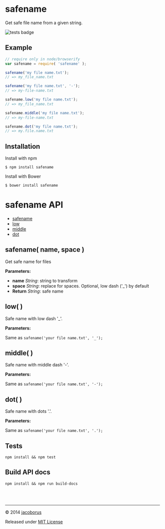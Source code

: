 safename
========

Get safe file name from a given string.

![tests badge](https://travis-ci.org/jacoborus/safename.svg?branch=master)


## Example

```js
// require only in node/browserify
var safename = require( 'safename' );

safename('my file name.txt');
// => my_file_name.txt

safename('my file name.txt', '-');
// => my-file-name.txt

safename.low('my file name.txt');
// => my_file_name.txt

safename.middle('my file name.txt');
// => my-file-name.txt

safename.dot('my file name.txt');
// => my.file.name.txt
```



## Installation

Install with npm
```
$ npm install safename
```

Install with Bower
```
$ bower install safename
```


safename API
============


- [safename](#safename)
- [low](#low)
- [middle](#middle)
- [dot](#dot)

<a name="safename"></a>
safename( name, space )
------------------------------------------------------------

Get safe name for files

**Parameters:**

- **name** *String*: string to transform
- **space** *String*: replace for spaces. Optional, low dash (&#x27;_&#x27;) by default
- **Return** *String*: safe name




<a name="low"></a>
low(  )
------------------------------------------------------------

Safe name with low dash '_'.

**Parameters:**



Same as `safename('your file name.txt', '_');`

<a name="middle"></a>
middle(  )
------------------------------------------------------------

Safe name with middle dash '-'.

**Parameters:**



Same as `safename('your file name.txt', '-');`

<a name="dot"></a>
dot(  )
------------------------------------------------------------

Safe name with dots '.'.

**Parameters:**



Same as `safename('your file name.txt', '.');`




Tests
-----

```
npm install && npm test
```

Build API docs
--------------

```
npm install && npm run build-docs
```


<br><br>

---

© 2014 [jacoborus](https://github.com/jacoborus)

Released under [MIT License](https://raw.github.com/jacoborus/safename/master/LICENSE)